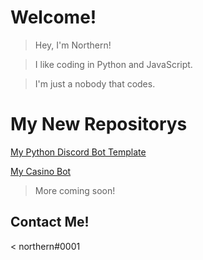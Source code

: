 # Welcome!

> Hey, I'm Northern!

> I like coding in Python and JavaScript.

> I'm just a nobody that codes.

# My New Repositorys

[My Python Discord Bot Template](https://github.com/NorthernV4/Discord-Python-Template)

[My Casino Bot](https://github.com/NorthernV4/Casino-Bot)
> More coming soon!

## Contact Me!

< northern#0001
